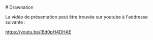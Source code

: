 # Drawnation

La vidéo de présentation peut être trouvée sur youtube à l'addresse suivante : 

https://youtu.be/IBd0pH4DHAE

